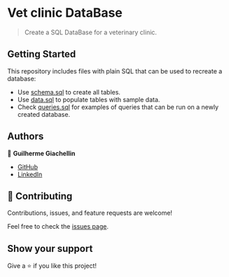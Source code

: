 # Vet clinic DataBase

> Create a SQL DataBase for a veterinary clinic.

## Getting Started

This repository includes files with plain SQL that can be used to recreate a database:

- Use [schema.sql](./schema.sql) to create all tables.
- Use [data.sql](./data.sql) to populate tables with sample data.
- Check [queries.sql](./queries.sql) for examples of queries that can be run on a newly created database. 

## Authors

👤 **Guilherme Giachellin**

- [GitHub](https://github.com/GuilhermeGiachellin)
- [LinkedIn](https://www.linkedin.com/in/guilherme-giachellin-2599771b9/)


## 🤝 Contributing

Contributions, issues, and feature requests are welcome!

Feel free to check the [issues page](https://github.com/GuilhermeGiachellin/vet-clinic-DB/issues).

## Show your support

Give a ⭐️ if you like this project!
